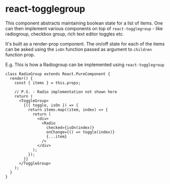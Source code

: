# react-togglegroup

This component abstracts maintaining boolean state for a list of items. One can then implement various components on top of `react-togglegroup` - like radiogroup, checkbox group, rich text editor toggles etc.

It's built as a render-prop component. The on/off state for each of the items can be asked using the `isOn` function passed as argument to `children` function prop.

E.g. This is how a Radiogroup can be implemented using `react-togglegroup`

```
class RadioGroup extends React.PureComponent {
  render() {
    const { items } = this.props;

    // P.S. - Radio implementation not shown here
    return (
      <ToggleGroup>
        {({ toggle, isOn }) => {
          return items.map((item, index) => {
            return (
              <div>
                <Radio
                  checked={isOn(index)}
                  onChange={() => toggle(index)}
                  {...item}
                />
              </div>
            );
          });
        }}
      </ToggleGroup>
    );
  }
}
```
